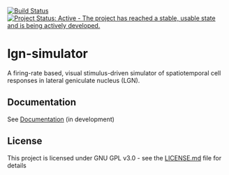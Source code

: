 [![Build Status](https://travis-ci.org/miladh/lgn-simulator.svg?branch=dev)](https://travis-ci.org/miladh/lgn-simulator)
[![Project Status: Active - The project has reached a stable, usable state and is being actively developed.](http://www.repostatus.org/badges/latest/active.svg)](http://www.repostatus.org/#active)

# lgn-simulator

A firing-rate based, visual stimulus-driven simulator of spatiotemporal cell responses in lateral geniculate nucleus (LGN). 

## Documentation

See [Documentation](http://miladh.github.io/lgn-simulator/doc/index.html) (in development)

## License

This project is licensed under GNU GPL v3.0 - see the [LICENSE.md](https://github.com/miladh/lgn-simulator/blob/dev/LICENSE) file for details
